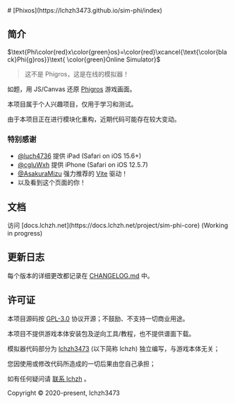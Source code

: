 <!-- prettier-ignore --># [Phixos](https://lchz&#104;3473.github.io/sim-phi/index)

## 简介

$\text{Phi\color{red}x\color{green}os}=\color{red}\xcancel{\text{\color{black}Phi{g}ros}}\text{ \color{green}Online Simulator}$

> 这不是 Phi&#103;ros，这是在线的模拟器！

如题，用 JS/Canvas 还原 [Phi&#103;ros](https://www.taptap.com/app/165287) 游戏画面。

本项目属于个人兴趣项目，仅用于学习和测试。

由于本项目正在进行模块化重构，近期代码可能存在较大变动。

### 特别感谢

- [@luch4736](https://github.com/luch4736) 提供 iPad (Safari on iOS 15.6+)
- [@cgluWxh](https://github.com/cgluWxh) 提供 iPhone (Safari on iOS 12.5.7)
- [@AsakuraMizu](https://github.com/AsakuraMizu) 强力推荐的 [Vite](https://vitejs.dev) 驱动！
- 以及看到这个页面的你！

## 文档

<!-- prettier-ignore -->访问 [docs.lchz&#104;.net](https://docs.lchz&#104;.net/project/sim-phi-core) (Working in progress)

## 更新日志

每个版本的详细更改都记录在 [CHANGELOG.md](CHANGELOG.md) 中。

## 许可证

本项目源码按 [GPL-3.0](LICENSE.txt) 协议开源；不鼓励、不支持一切商业用途。

本项目不提供游戏本体安装包及逆向工具/教程，也不提供谱面下载。

模拟器代码部分为 [lchz&#104;3473](https://space.bilibili.com/274753872) (以下简称 lchz&#104;) 独立编写，与游戏本体无关；

您因使用或修改代码所造成的一切后果由您自己承担；

如有任何疑问请 [联系 lchz&#104;](mailto:lchz%683473@163.com?subject=[GitHub]lchz%683473/sim-phi) 。

Copyright &copy; 2020-present, lchz&#104;3473
